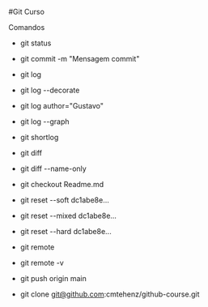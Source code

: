 #Git Curso

Comandos 

 - git status
 - git commit -m "Mensagem commit"

 - git log
 - git log --decorate
 - git log author="Gustavo"
 - git log --graph
 - git shortlog

 - git diff
 - git diff --name-only 

 - git checkout Readme.md

 - git reset --soft dc1abe8e...
 - git reset --mixed dc1abe8e...
 - git reset --hard dc1abe8e...

 - git remote
 - git remote -v

 - git push origin main


 - git clone git@github.com:cmtehenz/github-course.git